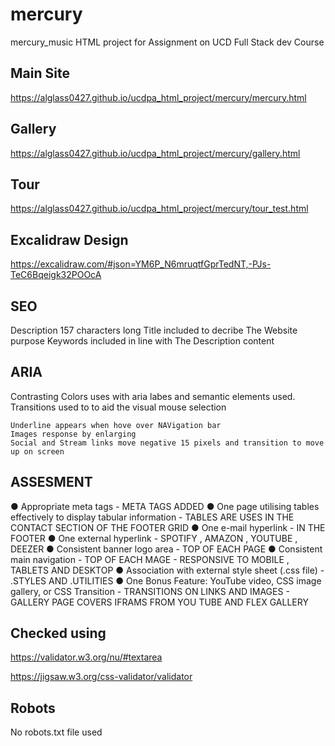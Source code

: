 # mercury
mercury_music
HTML project for Assignment on UCD Full Stack dev Course

## Main Site
https://alglass0427.github.io/ucdpa_html_project/mercury/mercury.html

## Gallery
https://alglass0427.github.io/ucdpa_html_project/mercury/gallery.html


## Tour
https://alglass0427.github.io/ucdpa_html_project/mercury/tour_test.html


## Excalidraw Design
https://excalidraw.com/#json=YM6P_N6mruqtfGprTedNT,-PJs-TeC6Bqeigk32POOcA

## SEO

Description 157 characters long
Title included to decribe The Website purpose
Keywords included in line with The Description content

## ARIA

Contrasting Colors uses with aria labes and semantic elements used.
Transitions used to to aid the visual mouse selection

    Underline appears when hove over NAVigation bar
    Images response by enlarging
    Social and Stream links move negative 15 pixels and transition to move up on screen

## ASSESMENT

● Appropriate meta tags - META TAGS ADDED
● One page utilising tables effectively to display tabular information -  TABLES ARE USES IN THE CONTACT SECTION OF THE FOOTER GRID
● One e-mail hyperlink -   IN THE FOOTER
● One external hyperlink - SPOTIFY , AMAZON ,  YOUTUBE , DEEZER
● Consistent banner logo area - TOP OF EACH PAGE
● Consistent main navigation - TOP OF EACH MAGE  - RESPONSIVE TO MOBILE , TABLETS AND DESKTOP
● Association with external style sheet (.css file) - .STYLES AND .UTILITIES
● One Bonus Feature: YouTube video, CSS image gallery, or CSS Transition -   TRANSITIONS ON LINKS AND IMAGES  - GALLERY PAGE COVERS IFRAMS FROM YOU TUBE AND FLEX GALLERY

## Checked using 

https://validator.w3.org/nu/#textarea

https://jigsaw.w3.org/css-validator/validator

## Robots

No robots.txt file used